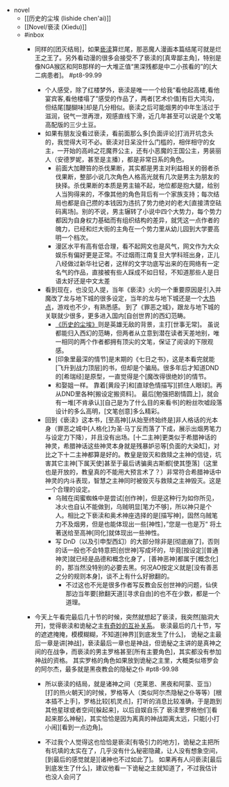 - novel
    - [[历史的尘埃 (lishide chen'ai)]]
    - [[Novel/亵渎 (Xiedu)]]
    - #inbox
        - 同样的[团灭结局]，如果[亵渎](((FjbB7QSJJ)))算烂尾，那恶魔人漫画本篇结尾可就是烂王之王了。另外看动漫的很多会接受不了亵渎的[真卑鄙主角]，特别是像NGA猴区和阿B那样的一大堆正值“黑深残都是中二小孩看的”的[大二病患者]。 #pt8-99.99
            - 个人感受，除了红楼梦外，亵渎是唯一一个给我“看他起高楼,看他宴宾客,看他楼塌了”感受的作品了，两者[艺术价值]有巨大鸿沟，但结尾[醍醐味]却是几分相似。亵渎之后可能烟男的中年生活过于滋润，锐气一泄再泄，观感直线下滑，近几年甚至可以说是个文笔高配版的三少土豆。
            - 如果有朋友没看过亵渎，看前面那么多[负面评论]打消开坑念头的，我觉得大可不必。亵渎对日呆没什么门槛的，相伴相守的女主，一开始的高岭之花魔界公主，还有小恶魔的王国公主，男装丽人（安德罗妮，甚至是主播），都是非常日系的角色。
                - 前面大加鞭笞的杀伐果断，其实都是男主对利益相关的弱者杀伐果断，整部小说几次角色人格高光就有几次是男主为朋友的抉择。杀伐果断的本质是男主输不起，地位都是抱大腿，给别人当狗得来的，不像其他的角色背后有一个家族支持；每次结局也都是自己攒的本钱因为违抗了势力绝对的老大[直接清空砝码离场]。别的不说，男主辗转了小说中四个大势力，每个势力都因为自身权力基础而有组织结构的差异，就凭这一点作者的魄力，已经和烂大街的主角在一个势力里从幼儿园到大学要高明一个档次。
                - 漫区水平有高有低合理，看不起网文也是风气，网文作为大众娱乐有偏好更是正常。不过烟雨江南复旦大学科班出身，正儿八经做过新华社记者，这样的文字功底写出来的在网络有一定名气的作品，直接被有些人踩成不如日轻，不知道那些人是日语太好还是中文太差
            - 看到现在，也没见人提，当年《亵渎》火的一个重要原因是引入并魔改了龙与地下城的很多设定，当年的龙与地下城还是一个[大热点](https://bbs.saraba1st.com/2b/thread-1957828-3-1.html)，游戏也不少，有熟悉感。
到了《罪恶之城》，跟龙与地下城的关联就少很多，更多进入国内[自创世界]的西幻范畴。
                - [《历史的尘埃》](((q37hRBpgX)))则是英雄无敌的背景，主打[世事无常]。
虽说都能归入西幻的范畴，但两者从立意到潜在读者天差地别，唯一相同的两个作者都拥有顶尖的文笔，保证了阅读的下限观感。
                - [印象里最深的情节]是末期的《七日之书》，这是本看完就能[飞升到战力顶层]的书，但却是个骗局。很多年后才知道DND的[希瑞经]是原型，一直觉得是个[魔改得很绝妙]的情节。
                - 和娶姐一样。
靠着[黄段子]和[直球色情描写][抓住人眼球]。再从DND里各种[搬设定搬资料]。
最后[勉强把剧情圆上]，就会有一堆[不肯承认][自己是为了什么目的来看书]的粉丝吹嘘段落设计的多么高明，[文笔创意]多么精彩。
            - 回到《亵渎》这本书，[至高神][从始至终始终是]非人格话的光本身（罪恶之城中[人格化]为圣·马丁反而落了下成，展示出烟男笔力与设定力下降），并且没有出场。[十二主神]更类似于希腊神话的神灵，希腊神话这些神灵本身就是残暴妒忌等[负面的大染缸]，对比之下十二主神都算是好的。教皇是毁灭和救赎之主神的信徒，坑害其它主神[下属天使]甚至于最后诱骗奥古斯都[使其堕落]（这里也是开放的，教皇真的不能用大预言术了？）非常符合希腊神话中神灵的内斗表现，智慧之主神同时被毁灭与救赎之主神毁灭。这是一个合理的设定。
                - 乌贼在闺蜜蜘蛛中是尝试[创作神]，但是这种行为如你所见，冰火也自认不能做到，乌贼明显[笔力不够]，所以神只是个人。相比之下亵渎和奥术神座选择的是[描写神]，固然乌贼笔力不及烟男，但是也能体现出一些[神性]，”您是一也是万“ 将土著送给至高神[同化]就体现出一些神性。
                - 写 DnD（以及引申型西幻）的大部分除非是[彻底崩了]，否则的话一般也不会特意把[创世神]写成坏的，毕竟[按设定][普通神灵]就已经是品德和概念化身了，[善神恶神]都属于[概念化]的，那当然没特别的必要去黑。何况AO按定义就是[没有善恶之分的规则本身]，谈不上有什么好掀翻的。
                    - 不过这也不光是很多作者写反教会反创世神的问题，仙侠那边当年要[掀翻天道][寻求自由]的也不在少数，都是一个道理。
        - 今天上午看完最后几十节的时候，突然就想起了亵渎，我突然[脑洞大开]，觉得亵渎和诡秘之主[有奇妙的互补关系](https://bbs.saraba1st.com/2b/thread-2009529-4-1.html)。
亵渎最后的几十节，写的遮遮掩掩，模模糊糊，不知道[神界][到底发生了什么]，
诡秘之主最后一章是讲[神战]，亵渎最后一章也是神战，但诡秘之主讲的是真神之间的在战争，而亵渎的男主罗格甚至[所有主要角色]，其实都没有参加神战的资格。
其实罗格的角色如果放到诡秘之主里，大概类似塔罗会的阿尔杰，最多就是黑夜教会的隐秘之仆   #pt8-99.98

            - 所以亵渎的结局，就是诸神之间（克莱恩、黑夜和阿蒙、亚当）[打的热火朝天]的时候，罗格等人（类似阿尔杰隐秘之仆等等）[根本插不上手]，罗格比较[机灵点]，打听的消息比较准确，于是跑到其他星球或者空间[躲起来]，以后自娱自乐了
亵渎里罗格他们[看起来那么神秘]，其实恰恰是因为离真的神战距离太远，只能[小打小闹][看到一点边角]。

            - 不过我个人觉得这也恰恰是亵渎[有吸引力的地方]，诡秘之主把所有坑填的太实在了，几乎没有什么秘密隐藏，让人没有想象空间，[到最后的感觉就是][诸神也不过如此了]。
如果再有人问亵渎[最后到底发生了什么]，建议他看一下诡秘之主就知道了，不过我估计也没人会问了
